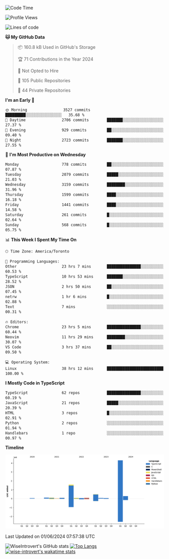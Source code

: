 <!--START_SECTION:waka-->
![Code Time](http://img.shields.io/badge/Code%20Time-1%2C652%20hrs%2020%20mins-blue)

![Profile Views](http://img.shields.io/badge/Profile%20Views-1-blue)

![Lines of code](https://img.shields.io/badge/From%20Hello%20World%20I%27ve%20Written-7.4%20million%20lines%20of%20code-blue)

**🐱 My GitHub Data** 

> 📦 160.8 kB Used in GitHub's Storage 
 > 
> 🏆 71 Contributions in the Year 2024
 > 
> 🚫 Not Opted to Hire
 > 
> 📜 105 Public Repositories 
 > 
> 🔑 44 Private Repositories 
 > 
**I'm an Early 🐤** 

```text
🌞 Morning                3527 commits        █████████░░░░░░░░░░░░░░░░   35.68 % 
🌆 Daytime                2706 commits        ███████░░░░░░░░░░░░░░░░░░   27.37 % 
🌃 Evening                929 commits         ██░░░░░░░░░░░░░░░░░░░░░░░   09.40 % 
🌙 Night                  2723 commits        ███████░░░░░░░░░░░░░░░░░░   27.55 % 
```
📅 **I'm Most Productive on Wednesday** 

```text
Monday                   778 commits         ██░░░░░░░░░░░░░░░░░░░░░░░   07.87 % 
Tuesday                  2079 commits        █████░░░░░░░░░░░░░░░░░░░░   21.03 % 
Wednesday                3159 commits        ████████░░░░░░░░░░░░░░░░░   31.96 % 
Thursday                 1599 commits        ████░░░░░░░░░░░░░░░░░░░░░   16.18 % 
Friday                   1441 commits        ████░░░░░░░░░░░░░░░░░░░░░   14.58 % 
Saturday                 261 commits         █░░░░░░░░░░░░░░░░░░░░░░░░   02.64 % 
Sunday                   568 commits         █░░░░░░░░░░░░░░░░░░░░░░░░   05.75 % 
```


📊 **This Week I Spent My Time On** 

```text
🕑︎ Time Zone: America/Toronto

💬 Programming Languages: 
Other                    23 hrs 7 mins       ███████████████░░░░░░░░░░   60.53 % 
TypeScript               10 hrs 53 mins      ███████░░░░░░░░░░░░░░░░░░   28.52 % 
JSON                     2 hrs 50 mins       ██░░░░░░░░░░░░░░░░░░░░░░░   07.45 % 
netrw                    1 hr 6 mins         █░░░░░░░░░░░░░░░░░░░░░░░░   02.88 % 
Text                     7 mins              ░░░░░░░░░░░░░░░░░░░░░░░░░   00.31 % 

🔥 Editors: 
Chrome                   23 hrs 5 mins       ███████████████░░░░░░░░░░   60.44 % 
Neovim                   11 hrs 29 mins      ████████░░░░░░░░░░░░░░░░░   30.07 % 
VS Code                  3 hrs 37 mins       ██░░░░░░░░░░░░░░░░░░░░░░░   09.50 % 

💻 Operating System: 
Linux                    38 hrs 12 mins      █████████████████████████   100.00 % 
```

**I Mostly Code in TypeScript** 

```text
TypeScript               62 repos            ███████████████░░░░░░░░░░   60.19 % 
JavaScript               21 repos            █████░░░░░░░░░░░░░░░░░░░░   20.39 % 
HTML                     3 repos             █░░░░░░░░░░░░░░░░░░░░░░░░   02.91 % 
Python                   2 repos             ░░░░░░░░░░░░░░░░░░░░░░░░░   01.94 % 
Handlebars               1 repo              ░░░░░░░░░░░░░░░░░░░░░░░░░   00.97 % 
```



**Timeline**

![Lines of Code chart](https://raw.githubusercontent.com/wise-introvert/wise-introvert/master/assets/bar_graph.png)


 Last Updated on 01/06/2024 07:57:38 UTC
<!--END_SECTION:waka-->

![WiseIntrovert's GitHub stats](https://github-readme-stats.vercel.app/api?username=wise-introvert&count_private=true&show_icons=true)
[![Top Langs](https://github-readme-stats.vercel.app/api/top-langs/?username=wise-introvert&langs_count=10)](https://github.com/anuraghazra/github-readme-stats)
[![wise-introvert's wakatime stats](https://github-readme-stats.vercel.app/api/wakatime?username=wiseintrovert)](https://github.com/anuraghazra/github-readme-stats)
